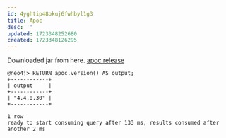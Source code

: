 ```yaml
---
id: 4yghtip48okuj6fwhbyl1g3
title: Apoc
desc: ''
updated: 1723348252680
created: 1723348126295
---
```


Downloaded jar from here. [apoc release](https://github.com/neo4j-contrib/neo4j-apoc-procedures/releases/tag/4.4.0.30)

```cypher
@neo4j> RETURN apoc.version() AS output;
+------------+
| output     |
+------------+
| "4.4.0.30" |
+------------+

1 row
ready to start consuming query after 133 ms, results consumed after another 2 ms
```
